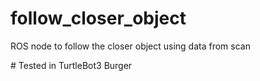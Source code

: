 # follow_closer_object
 ROS node to follow the closer object using data from scan


# Tested in TurtleBot3 Burger